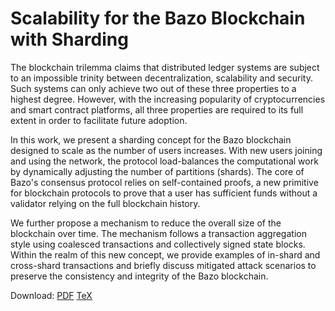 # Scalability for the Bazo Blockchain with Sharding
The blockchain trilemma claims that distributed ledger systems are subject to an impossible trinity between decentralization, scalability and security. Such systems can only achieve two out of these three properties to a highest degree. However, with the increasing popularity of cryptocurrencies and smart contract platforms, all three properties are required to its full extent in order to facilitate future adoption. 

In this work, we present a sharding concept for the Bazo blockchain designed to scale as the number of users increases. With new users joining and using the network, the protocol load-balances the computational work by dynamically adjusting the number of partitions (shards). The core of Bazo's consensus protocol relies on self-contained proofs, a new primitive for blockchain protocols to prove that a user has sufficient funds without a validator relying on the full blockchain history. 

We further propose a mechanism to reduce the overall size of the blockchain over time. The mechanism follows a transaction aggregation style using coalesced transactions and collectively signed state blocks. Within the realm of this new concept, we provide examples of in-shard and cross-shard transactions and briefly discuss mitigated attack scenarios to preserve the consistency and integrity of the Bazo blockchain.

Download: [PDF](./main.pdf) [TeX](./main.tex)

